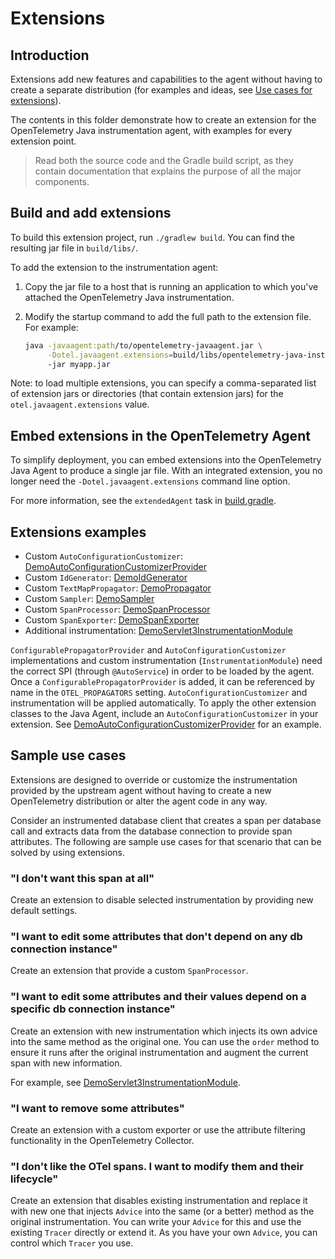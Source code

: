 # Extensions

## Introduction

Extensions add new features and capabilities to the agent without having to create a separate distribution (for examples and ideas, see [Use cases for extensions](#sample-use-cases)).

The contents in this folder demonstrate how to create an extension for the OpenTelemetry Java instrumentation agent, with examples for every extension point.

> Read both the source code and the Gradle build script, as they contain documentation that explains the purpose of all the major components.

## Build and add extensions

To build this extension project, run `./gradlew build`. You can find the resulting jar file in `build/libs/`.

To add the extension to the instrumentation agent:

1. Copy the jar file to a host that is running an application to which you've attached the OpenTelemetry Java instrumentation.
2. Modify the startup command to add the full path to the extension file. For example:

   ```bash
   java -javaagent:path/to/opentelemetry-javaagent.jar \
        -Dotel.javaagent.extensions=build/libs/opentelemetry-java-instrumentation-extension-demo-1.0-all.jar
        -jar myapp.jar
   ```

Note: to load multiple extensions, you can specify a comma-separated list of extension jars or directories (that
contain extension jars) for the `otel.javaagent.extensions` value.

## Embed extensions in the OpenTelemetry Agent

To simplify deployment, you can embed extensions into the OpenTelemetry Java Agent to produce a single jar file. With an integrated extension, you no longer need the `-Dotel.javaagent.extensions` command line option.

For more information, see the `extendedAgent` task in [build.gradle](https://github.com/open-telemetry/opentelemetry-java-instrumentation/blob/main/examples/extension/build.gradle#:~:text=extendedAgent).

## Extensions examples

[DemoAutoConfigurationCustomizerProvider]: src/main/java/com/example/javaagent/DemoAutoConfigurationCustomizerProvider.java
[DemoIdGenerator]: src/main/java/com/example/javaagent/DemoIdGenerator.java
[DemoPropagator]: src/main/java/com/example/javaagent/DemoPropagator.java
[DemoSampler]: src/main/java/com/example/javaagent/DemoSampler.java
[DemoSpanProcessor]: src/main/java/com/example/javaagent/DemoSpanProcessor.java
[DemoSpanExporter]: src/main/java/com/example/javaagent/DemoSpanExporter.java
[DemoServlet3InstrumentationModule]: src/main/java/com/example/javaagent/instrumentation/DemoServlet3InstrumentationModule.java

- Custom `AutoConfigurationCustomizer`: [DemoAutoConfigurationCustomizerProvider][DemoAutoConfigurationCustomizerProvider]
- Custom `IdGenerator`: [DemoIdGenerator][DemoIdGenerator]
- Custom `TextMapPropagator`: [DemoPropagator][DemoPropagator]
- Custom `Sampler`: [DemoSampler][DemoSampler]
- Custom `SpanProcessor`: [DemoSpanProcessor][DemoSpanProcessor]
- Custom `SpanExporter`: [DemoSpanExporter][DemoSpanExporter]
- Additional instrumentation: [DemoServlet3InstrumentationModule][DemoServlet3InstrumentationModule]

`ConfigurablePropagatorProvider` and `AutoConfigurationCustomizer` implementations and custom
instrumentation (`InstrumentationModule`) need the correct SPI (through `@AutoService`) in
order to be loaded by the agent. Once a `ConfigurablePropagatorProvider` is added, it can be
referenced by name in the `OTEL_PROPAGATORS` setting. `AutoConfigurationCustomizer` and
instrumentation will be applied automatically. To apply the other extension classes to the Java
Agent, include an `AutoConfigurationCustomizer` in your extension.
See [DemoAutoConfigurationCustomizerProvider][DemoAutoConfigurationCustomizerProvider] for an
example.

## Sample use cases

Extensions are designed to override or customize the instrumentation provided by the upstream agent without having to create a new OpenTelemetry distribution or alter the agent code in any way.

Consider an instrumented database client that creates a span per database call and extracts data from the database connection to provide span attributes. The following are sample use cases for that scenario that can be solved by using extensions.

### "I don't want this span at all"

Create an extension to disable selected instrumentation by providing new default settings.

### "I want to edit some attributes that don't depend on any db connection instance"

Create an extension that provide a custom `SpanProcessor`.

### "I want to edit some attributes and their values depend on a specific db connection instance"

Create an extension with new instrumentation which injects its own advice into the same method as the original one. You can use the `order` method to ensure it runs after the original instrumentation and augment the current span with new information.

For example, see [DemoServlet3InstrumentationModule](src/main/java/com/example/javaagent/instrumentation/DemoServlet3InstrumentationModule.java).

### "I want to remove some attributes"

Create an extension with a custom exporter or use the attribute filtering functionality in the OpenTelemetry Collector.

### "I don't like the OTel spans. I want to modify them and their lifecycle"

Create an extension that disables existing instrumentation and replace it with new one that injects `Advice` into the same (or a better) method as the original instrumentation. You can write your `Advice` for this and use the existing `Tracer` directly or extend it. As you have your own `Advice`, you can control which `Tracer` you use.
